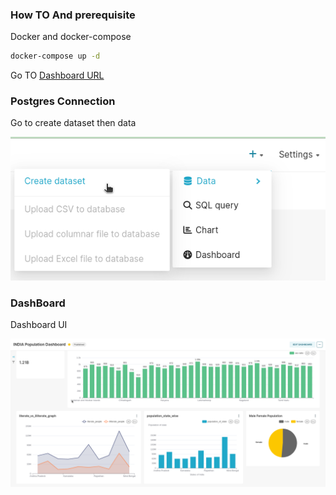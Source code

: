 ### How TO And prerequisite

Docker and docker-compose 

```bash 
docker-compose up -d
```
Go TO [Dashboard URL](http://0.0.0.0:9041/superset/welcome/)

### Postgres Connection

Go to create dataset then data

![Postgres Connection](src/Postgres_connection.png)

### DashBoard

Dashboard UI

![Superset Dashboard](src/dashboard.png)